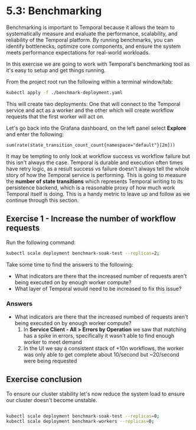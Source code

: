 # 5.3: Benchmarking
Benchmarking is important to Temporal because it allows the team to systematically measure and evaluate the performance, scalability, and reliability of the Temporal platform. By running benchmarks, you can identify bottlenecks, optimize core components, and ensure the system meets performance expectations for real-world workloads.


In this exercise we are going to work with Temporal's benchmarking tool as it's easy to setup and get things running.

From the project root run the following within a terminal window/tab:
```bash
kubectl apply -f ./benchmark-deployment.yaml
```
This will create two deployments: One that will connect to the Temporal service and act as a worker and the other which will create workflow requests that the first worker will act on.

Let's go back into the Grafana dashboard, on the left panel select **Explore** and enter the following:

```
sum(rate(state_transition_count_count{namespace="default"}[2m]))
```

It may be tempting to only look at workflow success vs workflow failure but this isn't always the case. Temporal is durable and execution often times have retry logic, as a result success vs failure doesn't always tell the whole story of how the Temporal service is performing. This is going to measure the **number of state transitions** which represents Temporal writing to its persistence backend, which is a reasonable proxy of how much work Temporal itself is doing. This is a handy metric to leave up and follow as we continue through this section.

## Exercise 1 - Increase the number of workflow requests

Run the following command:

```bash
kubectl scale deployment benchmark-soak-test --replicas=2;
```

Take some time to find the answers to the following:
- What indicators are there that the increased number of requests aren't being executed on by enough worker compute?
- What layer of Temporal would need to be increased to fix this issue?

### Answers
- What indicators are there that the increased numbed of requests aren't being executed on by enough worker compute?
    1. In **Service Client - All > Errors by Operation** we saw that matching has a spike in errors, specifically it wasn't able to find enough worker to meet demand
    2. In the UI we say a consistent stack of +10n workflows, the worker was only able to get complete about 10/second but ~20/second were being requested




## Exercise conclusion

To ensure our cluster stability let's now reduce the system load to ensure our cluster doesn't become unstable. 

```bash

kubectl scale deployment benchmark-soak-test --replicas=0;
kubectl scale deployment benchmark-workers --replicas=0;
```